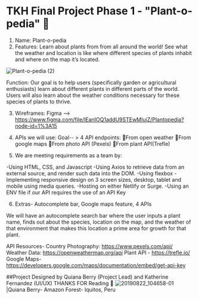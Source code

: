 # TKH Final Project Phase 1 - "Plant-o-pedia" :herb:

1. Name: Plant-o-pedia
2. Features:  Learn about plants from from all around the world! See what the weather and location is like where different species of plants inhabit and where on the map it’s located.

![Plant-o-pedia (2)](https://user-images.githubusercontent.com/24463725/100668081-5b196a00-3329-11eb-86ab-9981adc86895.png)

Function: Our goal is to help users (specifically garden or agricultural enthusiasts) learn about different plants in different parts of the world. Users will also learn about the weather conditions necessary for these species of plants to thrive.

3. Wireframes: 
Figma --> https://www.figma.com/file/lEanIOQ1addU9STEwMIujZ/Plantopedia?node-id=1%3A15

 4. APIs we will use: Goal-- > 4 API endpoints: 
:herb:From open weather
:herb:From google maps
:herb:From photo API (Pexels)
:herb:From plant API(Trefle)



5. We are meeting requirements as a team by:

-Using HTML, CSS, and Javascript
-Using Axios to retrieve data from an external source, and render such data into the DOM.
-Using flexbox
-Implementing responsive design on 3 screen sizes, desktop, tablet and mobile using media queries.
-Hosting on either Netlify or Surge.
-Using an ENV file if our API requires the use of an API Key

6. Extras- Autocomplete bar, Google maps feature, 4 APIs

We will have an autocomplete search bar where the user inputs a plant name, finds out about the species, location on the map, and the weather of that environment that makes this location a prime area for growth for that plant.

API Resources-
Country Photography: https://www.pexels.com/api/
Weather Data: https://openweathermap.org/api 
Plant API - https://trefle.io/
Google Maps- https://developers.google.com/maps/documentation/embed/get-api-key

##Project Designed by Quiana Berry (Project Lead) and Katherine Fernandez (UI/UX)
THANKS FOR Reading :wave:
![20190822_104658-01](https://user-images.githubusercontent.com/24463725/100668869-936d7800-332a-11eb-9e0b-99a03491ecb3.jpeg) |Quiana Berry- Amazon Forest- Iquitos, Peru
